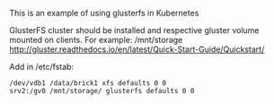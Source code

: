 This is an example of using glusterfs in Kubernetes

GlusterFS cluster should be installed and respective gluster volume mounted on clients. For example: /mnt/storage
http://gluster.readthedocs.io/en/latest/Quick-Start-Guide/Quickstart/

Add in /etc/fstab:
```
/dev/vdb1 /data/brick1 xfs defaults 0 0
srv2:/gv0 /mnt/storage/ glusterfs defaults 0 0
```
